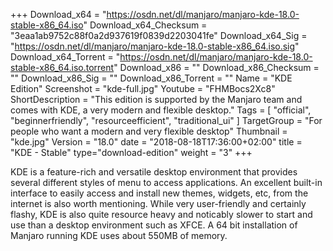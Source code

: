 +++
Download_x64 = "https://osdn.net/dl/manjaro/manjaro-kde-18.0-stable-x86_64.iso"
Download_x64_Checksum = "3eaa1ab9752c88f0a2d937619f0839d2203041fe"
Download_x64_Sig = "https://osdn.net/dl/manjaro/manjaro-kde-18.0-stable-x86_64.iso.sig"
Download_x64_Torrent = "https://osdn.net/dl/manjaro/manjaro-kde-18.0-stable-x86_64.iso.torrent"
Download_x86 = ""
Download_x86_Checksum = ""
Download_x86_Sig = ""
Download_x86_Torrent = ""
Name = "KDE Edition"
Screenshot = "kde-full.jpg"
Youtube = "FHMBocs2Xc8"
ShortDescription = "This edition is supported by the Manjaro team and comes with KDE, a very modern and flexible desktop."
Tags = [ "official", "beginnerfriendly", "resourceefficient", "traditional_ui" ]
TargetGroup = "For people who want a modern and very flexible desktop"
Thumbnail = "kde.jpg"
Version = "18.0"
date = "2018-08-18T17:36:00+02:00"
title = "KDE - Stable"
type="download-edition"
weight = "3"
+++

KDE is a feature-rich and versatile desktop environment that provides several different styles of menu to access applications. An excellent built-in interface to easily access and install new themes, widgets, etc, from the internet is also worth mentioning. While very user-friendly and certainly flashy, KDE is also quite resource heavy and noticably slower to start and use than a desktop environment such as XFCE. A 64 bit installation of Manjaro running KDE uses about 550MB of memory.
